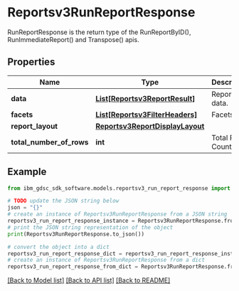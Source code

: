 # Reportsv3RunReportResponse

RunReportResponse is the return type of the RunReportByID(), RunImmediateReport() and Transpose() apis.

## Properties

Name | Type | Description | Notes
------------ | ------------- | ------------- | -------------
**data** | [**List[Reportsv3ReportResult]**](Reportsv3ReportResult.md) | Report data. | [optional] 
**facets** | [**List[Reportsv3FilterHeaders]**](Reportsv3FilterHeaders.md) | Facets. | [optional] 
**report_layout** | [**Reportsv3ReportDisplayLayout**](Reportsv3ReportDisplayLayout.md) |  | [optional] 
**total_number_of_rows** | **int** | Total Rows Count. | [optional] 

## Example

```python
from ibm_gdsc_sdk_software.models.reportsv3_run_report_response import Reportsv3RunReportResponse

# TODO update the JSON string below
json = "{}"
# create an instance of Reportsv3RunReportResponse from a JSON string
reportsv3_run_report_response_instance = Reportsv3RunReportResponse.from_json(json)
# print the JSON string representation of the object
print(Reportsv3RunReportResponse.to_json())

# convert the object into a dict
reportsv3_run_report_response_dict = reportsv3_run_report_response_instance.to_dict()
# create an instance of Reportsv3RunReportResponse from a dict
reportsv3_run_report_response_from_dict = Reportsv3RunReportResponse.from_dict(reportsv3_run_report_response_dict)
```
[[Back to Model list]](../README.md#documentation-for-models) [[Back to API list]](../README.md#documentation-for-api-endpoints) [[Back to README]](../README.md)



